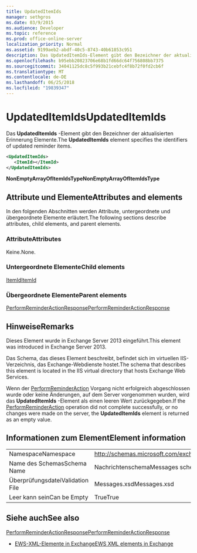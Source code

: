 ```yaml
---
title: UpdatedItemIds
manager: sethgros
ms.date: 03/9/2015
ms.audience: Developer
ms.topic: reference
ms.prod: office-online-server
localization_priority: Normal
ms.assetid: 9199aeb2-abdf-40c5-8743-40b61853c951
description: Das UpdatedItemIds-Element gibt den Bezeichner der aktualisierten Erinnerung Elemente.
ms.openlocfilehash: b95ebb20823706e68b1fd66dc64f756808bb7375
ms.sourcegitcommit: 34041125dc8c5f993b21cebfc4f8b72f0fd2cb6f
ms.translationtype: MT
ms.contentlocale: de-DE
ms.lasthandoff: 06/25/2018
ms.locfileid: "19839347"
---
```

# <a name="updateditemids"></a><span data-ttu-id="f7825-103">UpdatedItemIds</span><span class="sxs-lookup"><span data-stu-id="f7825-103">UpdatedItemIds</span></span>

<span data-ttu-id="f7825-104">Das **UpdatedItemIds** -Element gibt den Bezeichner der aktualisierten Erinnerung Elemente.</span><span class="sxs-lookup"><span data-stu-id="f7825-104">The **UpdatedItemIds** element specifies the identifiers of updated reminder items.</span></span> 
  
```XML
<UpdatedItemIds>
   <ItemId></ItemId>
</UpdatedItemIds>

```

 <span data-ttu-id="f7825-105">**NonEmptyArrayOfItemIdsType**</span><span class="sxs-lookup"><span data-stu-id="f7825-105">**NonEmptyArrayOfItemIdsType**</span></span>
## <a name="attributes-and-elements"></a><span data-ttu-id="f7825-106">Attribute und Elemente</span><span class="sxs-lookup"><span data-stu-id="f7825-106">Attributes and elements</span></span>

<span data-ttu-id="f7825-107">In den folgenden Abschnitten werden Attribute, untergeordnete und übergeordnete Elemente erläutert.</span><span class="sxs-lookup"><span data-stu-id="f7825-107">The following sections describe attributes, child elements, and parent elements.</span></span>
  
### <a name="attributes"></a><span data-ttu-id="f7825-108">Attribute</span><span class="sxs-lookup"><span data-stu-id="f7825-108">Attributes</span></span>

<span data-ttu-id="f7825-109">Keine.</span><span class="sxs-lookup"><span data-stu-id="f7825-109">None.</span></span>
  
### <a name="child-elements"></a><span data-ttu-id="f7825-110">Untergeordnete Elemente</span><span class="sxs-lookup"><span data-stu-id="f7825-110">Child elements</span></span>

[<span data-ttu-id="f7825-111">ItemId</span><span class="sxs-lookup"><span data-stu-id="f7825-111">ItemId</span></span>](itemid.md)
  
### <a name="parent-elements"></a><span data-ttu-id="f7825-112">Übergeordnete Elemente</span><span class="sxs-lookup"><span data-stu-id="f7825-112">Parent elements</span></span>

[<span data-ttu-id="f7825-113">PerformReminderActionResponse</span><span class="sxs-lookup"><span data-stu-id="f7825-113">PerformReminderActionResponse</span></span>](performreminderactionresponse.md)
  
## <a name="remarks"></a><span data-ttu-id="f7825-114">Hinweise</span><span class="sxs-lookup"><span data-stu-id="f7825-114">Remarks</span></span>

<span data-ttu-id="f7825-115">Dieses Element wurde in Exchange Server 2013 eingeführt.</span><span class="sxs-lookup"><span data-stu-id="f7825-115">This element was introduced in Exchange Server 2013.</span></span>
  
<span data-ttu-id="f7825-116">Das Schema, das dieses Element beschreibt, befindet sich im virtuellen IIS-Verzeichnis, das Exchange-Webdienste hostet.</span><span class="sxs-lookup"><span data-stu-id="f7825-116">The schema that describes this element is located in the IIS virtual directory that hosts Exchange Web Services.</span></span>
  
<span data-ttu-id="f7825-117">Wenn der [PerformReminderAction](performreminderaction-operation.md) Vorgang nicht erfolgreich abgeschlossen wurde oder keine Änderungen, auf dem Server vorgenommen wurden, wird das **UpdatedItemIds** -Element als einen leeren Wert zurückgegeben.</span><span class="sxs-lookup"><span data-stu-id="f7825-117">If the [PerformReminderAction](performreminderaction-operation.md) operation did not complete successfully, or no changes were made on the server, the **UpdatedItemIds** element is returned as an empty value.</span></span> 
  
## <a name="element-information"></a><span data-ttu-id="f7825-118">Informationen zum Element</span><span class="sxs-lookup"><span data-stu-id="f7825-118">Element information</span></span>

|||
|:-----|:-----|
|<span data-ttu-id="f7825-119">Namespace</span><span class="sxs-lookup"><span data-stu-id="f7825-119">Namespace</span></span>  <br/> |http://schemas.microsoft.com/exchange/services/2006/messages  <br/> |
|<span data-ttu-id="f7825-120">Name des Schemas</span><span class="sxs-lookup"><span data-stu-id="f7825-120">Schema Name</span></span>  <br/> |<span data-ttu-id="f7825-121">Nachrichtenschema</span><span class="sxs-lookup"><span data-stu-id="f7825-121">Messages schema</span></span>  <br/> |
|<span data-ttu-id="f7825-122">Überprüfungsdatei</span><span class="sxs-lookup"><span data-stu-id="f7825-122">Validation File</span></span>  <br/> |<span data-ttu-id="f7825-123">Messages.xsd</span><span class="sxs-lookup"><span data-stu-id="f7825-123">Messages.xsd</span></span>  <br/> |
|<span data-ttu-id="f7825-124">Leer kann sein</span><span class="sxs-lookup"><span data-stu-id="f7825-124">Can be Empty</span></span>  <br/> |<span data-ttu-id="f7825-125">True</span><span class="sxs-lookup"><span data-stu-id="f7825-125">True</span></span>  <br/> |
   
## <a name="see-also"></a><span data-ttu-id="f7825-126">Siehe auch</span><span class="sxs-lookup"><span data-stu-id="f7825-126">See also</span></span>



[<span data-ttu-id="f7825-127">PerformReminderActionResponse</span><span class="sxs-lookup"><span data-stu-id="f7825-127">PerformReminderActionResponse</span></span>](performreminderactionresponse.md)


- [<span data-ttu-id="f7825-128">EWS-XML-Elemente in Exchange</span><span class="sxs-lookup"><span data-stu-id="f7825-128">EWS XML elements in Exchange</span></span>](ews-xml-elements-in-exchange.md)

